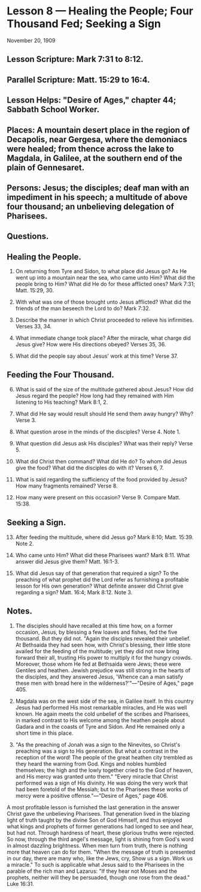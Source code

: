 # Lesson 8 — Healing the People; Four Thousand Fed; Seeking a Sign

November 20, 1909

## Lesson Scripture: Mark 7:31 to 8:12.
## Parallel Scripture: Matt. 15:29 to 16:4.
## Lesson Helps: "Desire of Ages," chapter 44; Sabbath School Worker.

## Places: A mountain desert place in the region of Decapolis, near Gergesa, where the demoniacs were healed; from thence across the lake to Magdala, in Galilee, at the southern end of the plain of Gennesaret.
## Persons: Jesus; the disciples; deaf man with an impediment in his speech; a multitude of above four thousand; an unbelieving delegation of Pharisees.

## Questions.

## Healing the People.

1. On returning from Tyre and Sidon, to what place did Jesus go? As He went up into a mountain near the sea, who came unto Him? What did the people bring to Him? What did He do for these afflicted ones? Mark 7:31; Matt. 15:29, 30.

2. With what was one of those brought unto Jesus afflicted? What did the friends of the man beseech the Lord to do? Mark 7:32.

3. Describe the manner in which Christ proceeded to relieve his infirmities. Verses 33, 34.

4. What immediate change took place? After the miracle, what charge did Jesus give? How were His directions obeyed? Verses 35, 36.

5. What did the people say about Jesus' work at this time? Verse 37.

## Feeding the Four Thousand.

6. What is said of the size of the multitude gathered about Jesus? How did Jesus regard the people? How long had they remained with Him listening to His teaching? Mark 8:1, 2.

7. What did He say would result should He send them away hungry? Why? Verse 3.

8. What question arose in the minds of the disciples? Verse 4. Note 1.

9. What question did Jesus ask His disciples? What was their reply? Verse 5.

10. What did Christ then command? What did He do? To whom did Jesus give the food? What did the disciples do with it? Verses 6, 7.

11. What is said regarding the sufficiency of the food provided by Jesus? How many fragments remained? Verse 8.

12. How many were present on this occasion? Verse 9. Compare Matt. 15:38.

## Seeking a Sign.

13. After feeding the multitude, where did Jesus go? Mark 8:10; Matt. 15:39. Note 2.

14. Who came unto Him? What did these Pharisees want? Mark 8:11. What answer did Jesus give them? Matt. 16:1-3.

15. What did Jesus say of that generation that required a sign? To the preaching of what prophet did the Lord refer as furnishing a profitable lesson for His own generation? What definite answer did Christ give regarding a sign? Matt. 16:4; Mark 8:12. Note 3.

## Notes.

1. The disciples should have recalled at this time how, on a former occasion, Jesus, by blessing a few loaves and fishes, fed the five thousand. But they did not. "Again the disciples revealed their unbelief. At Bethsaida they had seen how, with Christ's blessing, their little store availed for the feeding of the multitude; yet they did not now bring forward their all, trusting His power to multiply it for the hungry crowds. Moreover, those whom He fed at Bethsaida were Jews; these were Gentiles and heathen. Jewish prejudice was still strong in the hearts of the disciples, and they answered Jesus, 'Whence can a man satisfy these men with bread here in the wilderness?'"—"Desire of Ages," page 405.

2. Magdala was on the west side of the sea, in Galilee itself. In this country Jesus had performed His most remarkable miracles, and He was well known. He again meets the cold unbelief of the scribes and Pharisees, in marked contrast to His welcome among the heathen people about Gadara and in the coasts of Tyre and Sidon. And He remained only a short time in this place.

3. "As the preaching of Jonah was a sign to the Ninevites, so Christ's preaching was a sign to His generation. But what a contrast in the reception of the word! The people of the great heathen city trembled as they heard the warning from God. Kings and nobles humbled themselves; the high and the lowly together cried to the God of heaven, and His mercy was granted unto them." "Every miracle that Christ performed was a sign of His divinity. He was doing the very work that had been foretold of the Messiah; but to the Pharisees these works of mercy were a positive offense."—"Desire of Ages," page 406.

A most profitable lesson is furnished the last generation in the answer Christ gave the unbelieving Pharisees. That generation lived in the blazing light of truth taught by the divine Son of God Himself, and thus enjoyed what kings and prophets of former generations had longed to see and hear, but had not. Through hardness of heart, these glorious truths were rejected. So now, through the third angel's message, light is shining from God's word in almost dazzling brightness. When men turn from truth, there is nothing more that heaven can do for them. "When the message of truth is presented in our day, there are many who, like the Jews, cry, Show us a sign. Work us a miracle." To such is applicable what Jesus said to the Pharisees in the parable of the rich man and Lazarus: "If they hear not Moses and the prophets, neither will they be persuaded, though one rose from the dead." Luke 16:31.